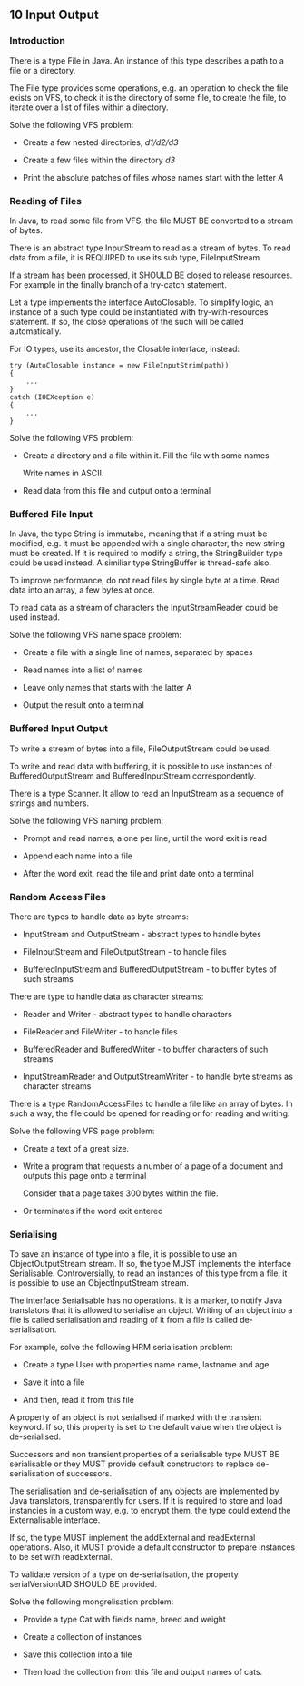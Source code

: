 ## 10 Input Output

### Introduction

There is a type File in Java. An instance of this type describes a path to
a file or a directory.

The File type provides some operations, e.g. an operation to check the file
exists on VFS, to check it is the directory of some file, to create the file,
to iterate over a list of files within a directory.

Solve the following VFS problem:

- Create a few nested directories, *d1/d2/d3*

- Create a few files within the directory *d3*

- Print the absolute patches of files whose names start with the letter *A*

### Reading of Files

In Java, to read some file from VFS, the file MUST BE converted to a stream
of bytes.

There is an abstract type InputStream to read as a stream of bytes. To read
data from a file, it is REQUIRED to use its sub type, FileInputStream.

If a stream has been processed, it SHOULD BE closed to release resources. For
example in the finally branch of a try-catch statement.

Let a type implements the interface AutoClosable. To simplify logic, an instance
of a such type could be instantiated with try-with-resources statement. If so, the
close operations of the such will be called automatically.

For IO types, use its ancestor, the Closable interface, instead:

    try (AutoClosable instance = new FileInputStrim(path))
    {
        ...
    }
    catch (IOEXception e)
    {
        ...
    }

Solve the following VFS problem:

- Create a directory and a file within it. Fill the file with some names

  Write names in ASCII.

- Read data from this file and output onto a terminal

### Buffered File Input

In Java, the type String is immutabe, meaning that if a string must be modified,
e.g. it must be appended with a single character, the new string must be created.
If it is required to modify a string, the StringBuilder type could be used instead.
A similiar type StringBuffer is thread-safe also.

To improve performance, do not read files by single byte at a time. Read data into
an array, a few bytes at once.

To read data as a stream of characters the InputStreamReader could be used instead.

Solve the following VFS name space problem:

- Create a file with a single line of names, separated by spaces

- Read names into a list of names

- Leave only names that starts with the latter A

- Output the result onto a terminal

### Buffered Input Output

To write a stream of bytes into a file, FileOutputStream could be used.

To write and read data with buffering, it is possible to use instances of
BufferedOutputStream and BufferedInputStream correspondently.

There is a type Scanner. It allow to read an InputStream as a sequence of
strings and numbers.

Solve the following VFS naming problem:

- Prompt and read names, a one per line, until the word exit is read

- Append each name into a file

- After the word exit, read the file and print date onto a terminal


### Random Access Files

There are types to handle data as byte streams:

- InputStream and OutputStream - abstract types to handle bytes

- FileInputStream and FileOutputStream - to handle files

- BufferedInputStream and BufferedOutputStream - to buffer bytes of such streams

There are type to handle data as character streams:

- Reader and Writer - abstract types to handle characters

- FileReader and FileWriter - to handle files

- BufferedReader and BufferedWriter - to buffer characters of such streams

- InputStreamReader and OutputStreamWriter - to handle byte streams as character
  streams

There is a type RandomAccessFiles to handle a file like an array of bytes. In such
a way, the file could be opened for reading or for reading and writing.

Solve the following VFS page problem:

- Create a text of a great size.

- Write a program that requests a number of a page of a document and outputs
  this page onto a terminal

  Consider that a page takes 300 bytes within the file.

- Or terminates if the word exit entered

### Serialising

To save an instance of type into a file, it is possible to use an ObjectOutputStream
stream. If so, the type MUST implements the interface Serialisable. Controversially,
to read an instances of this type from a file, it is possible to use an
ObjectInputStream stream.

The interface Serialisable has no operations. It is a marker, to notify
Java translators that it is allowed to serialise an object. Writing of an object
into a file is called serialisation and reading of it from a file is called
de-serialisation.

For example, solve the following HRM serialisation problem:

- Create a type User with properties name name, lastname and age

- Save it into a file

- And then, read it from this file

A property of an object is not serialised if marked with the transient keyword. If
so, this property is set to the default value when the object is de-serialised.

Successors and non transient properties of a serialisable type MUST BE serialisable
or they MUST provide default constructors to replace de-serialisation of successors.

The serialisation and de-serialisation of any objects are implemented by Java
translators, transparently for users. If it is required to store and load instancies
in a custom way, e.g. to encrypt them, the type could extend the Externalisable
interface.

If so, the type MUST implement the addExternal and readExternal operations. Also,
it MUST provide a default constructor to prepare instances to be set with readExternal.

To validate version of a type on de-serialisation, the property serialVersionUID
SHOULD BE provided.

Solve the following mongrelisation problem:

- Provide a type Cat with fields name, breed and weight

- Create a collection of instances

- Save this collection into a file

- Then load the collection from this file and output names of cats.
